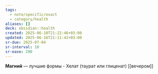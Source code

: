 ```yaml
---
tags:
  - note/specific/exact
  - category/health
aliases: []
deck: obsidian::health
created: 2025-06-10T21:22:46+03:00
updated: 2025-06-16T21:11:42+03:00
sr-due: 2025-07-04
sr-interval: 18
sr-ease: 290
---
```


**Магний**
—
лучшие формы - Хелат (таурат или глиценат)
[[вечером]]
